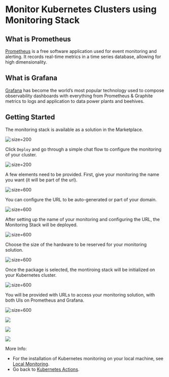 # Monitor Kubernetes Clusters using Monitoring Stack

## What is Prometheus

[Prometheus](https://prometheus.io/) is a free software application used for event monitoring and alerting. It records real-time metrics in a time series database, allowing for high dimensionality.

## What is Grafana

[Grafana](https://grafana.com) has become the world’s most popular technology used to compose observability dashboards with everything from Prometheus & Graphite metrics to logs and application to data power plants and beehives.

## Getting Started

The monitoring stack is available as a solution in the Marketplace. 

![](img/evdc_k8s_monitoring_01_mktpl.png ':size=200')

Click `Deploy` and go through a simple chat flow to configure the monitoring of your cluster. 

![](img/evdc_k8s_monitoring_02_mktpl2.png ':size=200')

A few elements need to be provided. First, give your monitoring the name you want (it will be part of the url).

![](img/evdc_k8s_monitoring_03_name.png ':size=600')

You can configure the URL to be auto-generated or part of your domain. 

![](img/evdc_k8s_monitoring_04_subdomain.png ':size=600')

After setting up the name of your monitoring and configuring the URL, the Monitoring Stack will be deployed. 

![](img/evdc_k8s_monitoring_05_deploying.png ':size=600')

Choose the size of the hardware to be reserved for your monitoring solution. 

![](img/evdc_k8s_monitoring_06_flavour.png ':size=600')

Once the package is selected, the montiroing stack will be initialized on your Kubernetes cluster. 

![](img/evdc_k8s_monitoring_07_init.png ':size=600')

You will be provided with URLs to access your monitoring solution, with both UIs on Prometheus and Grafana. 

![](img/evdc_k8s_monitoring_08_success.png ':size=600')

![](img/evdc_k8s_monitoring_09_prometheus.png)

![](img/evdc_k8s_monitoring_09_grafana1.png)

![](img/evdc_k8s_monitoring_11_grafana3.png)

More Info:
- For the installation of Kubernetes monitoring on your local machine, see [Local Monitoring](evdc_monitoring_local).
- Go back to [Kubernetes Actions](kubernetes_deploy).


